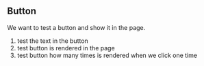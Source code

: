 ## Button

We want to test a button and show it in the page.

1. test the text in the button
2. test button is rendered in the page
4. test button how many times is rendered when we click one time